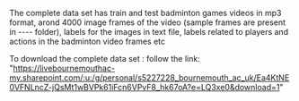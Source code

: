 The complete data set has train and test badminton games videos in mp3 format, arond 4000 image frames of the video (sample frames are present in ---- folder), labels for the images in text file, labels related to players and actions in the badminton video frames etc

To download the complete data set :
follow the link: "https://livebournemouthac-my.sharepoint.com/:u:/g/personal/s5227228_bournemouth_ac_uk/Ea4KtNE0VFNLncZ-jQsMt1wBVPk61iFcn6VPvF8_hk67oA?e=LQ3xe0&download=1"
